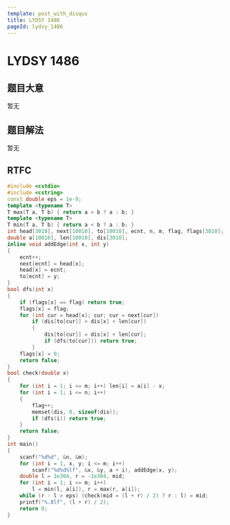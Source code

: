 ```yaml
---
template: post_with_disqus
title: LYDSY 1486
pageId: lydsy_1486
---
```


# LYDSY 1486
<span id="poem"></span><script>$(function(){$.ajax('/api/poem?rnd='+Date.now()+Math.random()).done(function(data){$('#poem').text(data);});});</script>
## 题目大意
暂无

## 题目解法
暂无

## RTFC

```cpp
#include <cstdio>
#include <cstring>
const double eps = 1e-9;
template <typename T>
T max(T a, T b) { return a > b ? a : b; }
template <typename T>
T min(T a, T b) { return a < b ? a : b; }
int head[3010], next[10010], to[10010], ecnt, n, m, flag, flags[3010];
double a[10010], len[10010], dis[3010];
inline void addEdge(int x, int y)
{
    ecnt++;
    next[ecnt] = head[x];
    head[x] = ecnt;
    to[ecnt] = y;
}
bool dfs(int x)
{
    if (flags[x] == flag) return true;
    flags[x] = flag;
    for (int cur = head[x]; cur; cur = next[cur])
        if (dis[to[cur]] > dis[x] + len[cur])
        {
            dis[to[cur]] = dis[x] + len[cur];
            if (dfs(to[cur])) return true;
        }
    flags[x] = 0;
    return false;
}
bool check(double x)
{
    for (int i = 1; i <= m; i++) len[i] = a[i] - x;
    for (int i = 1; i <= n; i++)
    {
        flag++;
        memset(dis, 0, sizeof(dis));
        if (dfs(i)) return true;
    }
    return false;
}
int main()
{
    scanf("%d%d", &n, &m);
    for (int i = 1, x, y; i <= m; i++)
        scanf("%d%d%lf", &x, &y, a + i), addEdge(x, y);
    double l = 1e304, r = -1e304, mid;
    for (int i = 1; i <= m; i++)
        l = min(l, a[i]), r = max(r, a[i]);
    while (r - l > eps) (check(mid = (l + r) / 2) ? r : l) = mid;
    printf("%.8lf", (l + r) / 2);
    return 0;
}
```
<div id="__comment"></div>
